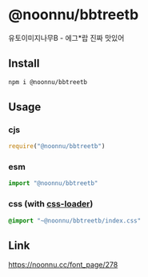 # @noonnu/bbtreetb
유토이미지나무B - 에그*랍 진짜 맛있어

## Install
```sh
npm i @noonnu/bbtreetb
```
## Usage
### cjs
```js
require("@noonnu/bbtreetb")
```
### esm
```js
import "@noonnu/bbtreetb"
```
### css (with [css-loader](https://github.com/webpack-contrib/css-loader))
```css
@import "~@noonnu/bbtreetb/index.css"
```

## Link
https://noonnu.cc/font_page/278